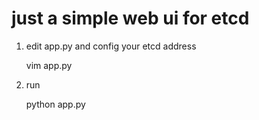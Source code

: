 # just a simple web ui for etcd


1. edit app.py and config your etcd address

    vim app.py

2. run 

    python app.py
